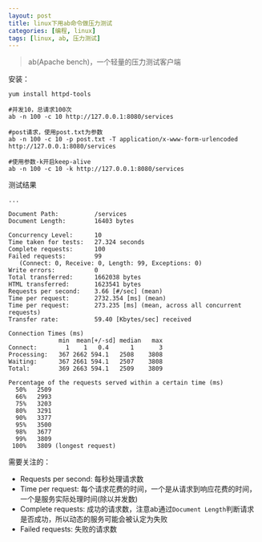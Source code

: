 ```yaml
---
layout: post
title: linux下用ab命令做压力测试
categories: [编程, linux]
tags: [linux, ab, 压力测试]
---
```


> ab(Apache bench)，一个轻量的压力测试客户端

安装：
```
yum install httpd-tools
```

```
#并发10，总请求100次
ab -n 100 -c 10 http://127.0.0.1:8080/services

#post请求，使用post.txt为参数
ab -n 100 -c 10 -p post.txt -T application/x-www-form-urlencoded http://127.0.0.1:8080/services

#使用参数-k开启keep-alive
ab -n 100 -c 10 -k http://127.0.0.1:8080/services
```
测试结果

```
...

Document Path:          /services
Document Length:        16403 bytes

Concurrency Level:      10
Time taken for tests:   27.324 seconds
Complete requests:      100
Failed requests:        99
   (Connect: 0, Receive: 0, Length: 99, Exceptions: 0)
Write errors:           0
Total transferred:      1662038 bytes
HTML transferred:       1623541 bytes
Requests per second:    3.66 [#/sec] (mean)
Time per request:       2732.354 [ms] (mean)
Time per request:       273.235 [ms] (mean, across all concurrent requests)
Transfer rate:          59.40 [Kbytes/sec] received

Connection Times (ms)
              min  mean[+/-sd] median   max
Connect:        1    1   0.4      1       3
Processing:   367 2662 594.1   2508    3808
Waiting:      367 2661 594.1   2507    3808
Total:        369 2663 594.1   2509    3809

Percentage of the requests served within a certain time (ms)
  50%   2509
  66%   2993
  75%   3203
  80%   3291
  90%   3377
  95%   3500
  98%   3677
  99%   3809
 100%   3809 (longest request)
```
需要关注的：
* Requests per second: 每秒处理请求数
* Time per request: 每个请求花费的时间，一个是从请求到响应花费的时间，一个是服务实际处理时间(除以并发数)
* Complete requests: 成功的请求数，注意ab通过`Document Length`判断请求是否成功，所以动态的服务可能会被认定为失败
* Failed requests: 失败的请求数